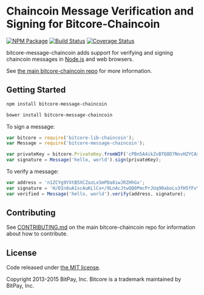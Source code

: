 # Chaincoin Message Verification and Signing for Bitcore-Chaincoin


[![NPM Package](https://img.shields.io/npm/v/bitcore-message-chaincoin.svg?style=flat-square)](https://www.npmjs.org/package/bitcore-message-chaincoin)
[![Build Status](https://img.shields.io/travis/chaincoinunlimited/bitcore-message-chaincoin.svg?branch=master&style=flat-square)](https://travis-ci.org/chaincoinunlimited/bitcore-message-chaincoin)
[![Coverage Status](https://img.shields.io/coveralls/bitpay/bitcore-message-chaincoin.svg?style=flat-square)](https://coveralls.io/r/chaincoinunlimited/bitcore-message-chaincoin?branch=master)

bitcore-message-chaincoin adds support for verifying and signing chaincoin messages in [Node.js](http://nodejs.org/) and web browsers.

See [the main bitcore-chaincoin repo](https://github.com/chaincoinunlimited/bitcore-chaincoin) for more information.

## Getting Started

```sh
npm install bitcore-message-chaincoin
```

```sh
bower install bitcore-message-chaincoin
```

To sign a message:

```javascript
var bitcore = require('bitcore-lib-chaincoin');
var Message = require('bitcore-message-chaincoin');

var privateKey = bitcore.PrivateKey.fromWIF('cPBn5A4ikZvBTQ8D7NnvHZYCAxzDZ5Z2TSGW2LkyPiLxqYaJPBW4');
var signature = Message('hello, world').sign(privateKey);
```

To verify a message:

```javascript
var address = 'n1ZCYg9YXtB5XCZazLxSmPDa8iwJRZHhGx';
var signature = 'H/DIn8uA1scAuKLlCx+/9LnAcJtwQQ0PmcPrJUq90aboLv3fH5fFvY+vmbfOSFEtGarznYli6ShPr9RXwY9UrIY=';
var verified = Message('hello, world').verify(address, signature);
```

## Contributing

See [CONTRIBUTING.md](https://github.com/chaincoinunlimited/bitcore-chaincoin/blob/master/CONTRIBUTING.md) on the main bitcore-chaincoin repo for information about how to contribute.

## License

Code released under [the MIT license](https://github.com/bitpay/bitcore/blob/master/LICENSE).

Copyright 2013-2015 BitPay, Inc. Bitcore is a trademark maintained by BitPay, Inc.

